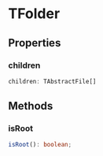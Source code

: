 # TFolder



## Properties

### children

```ts
children: TAbstractFile[]
```




## Methods

### isRoot

```ts
isRoot(): boolean;
```



